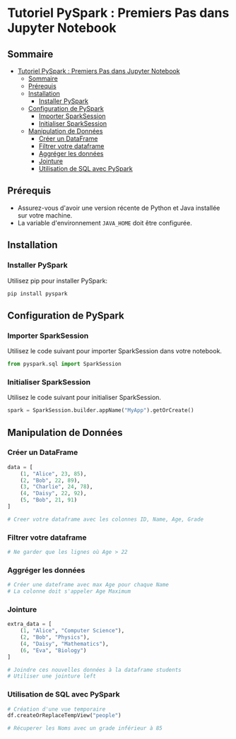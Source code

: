 # Tutoriel PySpark : Premiers Pas dans Jupyter Notebook

## Sommaire
- [Tutoriel PySpark : Premiers Pas dans Jupyter Notebook](#tutoriel-pyspark--premiers-pas-dans-jupyter-notebook)
  - [Sommaire](#sommaire)
  - [Prérequis](#prérequis)
  - [Installation](#installation)
    - [Installer PySpark](#installer-pyspark)
  - [Configuration de PySpark](#configuration-de-pyspark)
    - [Importer SparkSession](#importer-sparksession)
    - [Initialiser SparkSession](#initialiser-sparksession)
  - [Manipulation de Données](#manipulation-de-données)
    - [Créer un DataFrame](#créer-un-dataframe)
    - [Filtrer votre dataframe](#filtrer-votre-dataframe)
    - [Aggréger les données](#aggréger-les-données)
    - [Jointure](#jointure)
    - [Utilisation de SQL avec PySpark](#utilisation-de-sql-avec-pyspark)

## Prérequis
- Assurez-vous d'avoir une version récente de Python et Java installée sur votre machine.
- La variable d'environnement `JAVA_HOME` doit être configurée.

## Installation
### Installer PySpark
Utilisez pip pour installer PySpark:
```sh
pip install pyspark
```

## Configuration de PySpark
### Importer SparkSession
Utilisez le code suivant pour importer SparkSession dans votre notebook.

```python
from pyspark.sql import SparkSession
```

### Initialiser SparkSession
Utilisez le code suivant pour initialiser SparkSession.

```python
spark = SparkSession.builder.appName("MyApp").getOrCreate()
```

## Manipulation de Données
### Créer un DataFrame

```python
data = [
    (1, "Alice", 23, 85),
    (2, "Bob", 22, 89),
    (3, "Charlie", 24, 78),
    (4, "Daisy", 22, 92),
    (5, "Bob", 21, 91)
]

# Creer votre dataframe avec les colonnes ID, Name, Age, Grade
```

### Filtrer votre dataframe

```python
# Ne garder que les lignes où Age > 22
```

### Aggréger les données

```python
# Créer une dateframe avec max Age pour chaque Name
# La colonne doit s'appeler Age Maximum
```

### Jointure 

```python
extra_data = [
    (1, "Alice", "Computer Science"),
    (2, "Bob", "Physics"),
    (4, "Daisy", "Mathematics"),
    (6, "Eva", "Biology")
]

# Joindre ces nouvelles données à la dataframe students
# Utiliser une jointure left

```

### Utilisation de SQL avec PySpark

```python
# Création d'une vue temporaire
df.createOrReplaceTempView("people")

# Récuperer les Noms avec un grade inférieur à 85
```
